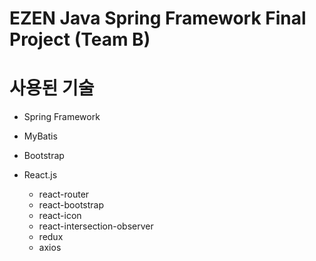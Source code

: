 # EZEN Java Spring Framework Final Project (Team B)

# 사용된 기술
- Spring Framework
- MyBatis
- Bootstrap

- React.js
  - react-router
  - react-bootstrap
  - react-icon
  - react-intersection-observer
  - redux
  - axios
